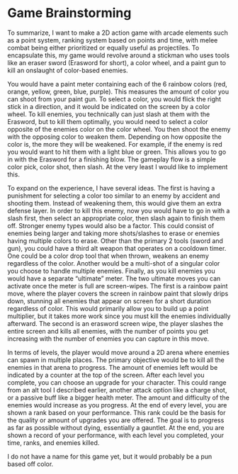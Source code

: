 # Game Brainstorming
To summarize, I want to make a 2D action game with arcade elements such as a point system, ranking system based on points and time, with melee combat being either prioritized or equally useful as projectiles. To encapsulate this, my game would revolve around a stickman who uses tools like an eraser sword (Erasword for short), a color wheel, and a paint gun to kill an onslaught of color-based enemies. 

You would have a paint meter containing each of the 6 rainbow colors (red, orange, yellow, green, blue, purple). This measures the amount of color you can shoot from your paint gun. To select a color, you would flick the right stick in a direction, and it would be indicated on the screen by a color wheel. To kill enemies, you technically can just slash at them with the Erasword, but to kill them optimally, you would need to select a color opposite of the enemies color on the color wheel. You then shoot the enemy with the opposing color to weaken them. Depending on how opposite the color is, the more they will be weakened. For example, if the enemy is red you would want to hit them with a light blue or green. This allows you to go in with the Erasword for a finishing blow. The gameplay flow is a simple color pick, color shot, then slash. At the very least I would like to implement this. 

To expand on the experience, I have several ideas. The first is having a punishment for selecting a color too similar to an enemy by accident and shooting them. Instead of weakening them, this would give them an extra defense layer. In order to kill this enemy, now you would have to go in with a slash first, then select an appropriate color, then slash again to finish them off. Stronger enemy types would also be a factor. This could consist of enemies being larger and taking more shots/slashes to erase or enemies having multiple colors to erase. Other than the primary 2 tools (sword and gun), you could have a third alt weapon that operates on a cooldown timer. One could be a color drop tool that when thrown, weakens an enemy regardless of the color. Another would be a multi-shot of a singular color you choose to handle multiple enemies. Finally, as you kill enemies you would have a separate “ultimate” meter. The two ultimate moves you can activate once the meter is full are screen-wipes. The first is a rainbow paint move, where the player covers the screen in rainbow paint that slowly drips down, stunning all enemies that appear on screen for a short duration regardless of color. This would primarily allow you to build up a point multiplier, but it takes more work since you must kill the enemies individually afterward.  The second is an erasword screen wipe, the player slashes the entire screen and kills all enemies, with the number of points you get increasing with the number of enemies you can capture in this move. 

In terms of levels, the player would move around a 2D arena where enemies can spawn in multiple places. The primary objective would be to kill all the enemies in that arena to progress. The amount of enemies left would be indicated by a counter at the top of the screen. After each level you complete, you can choose an upgrade for your character. This could range from an alt tool I described earlier, another attack option like a charge shot, or a passive buff like a bigger health meter. The amount and difficulty of the enemies would increase as you progress. At the end of every level, you are shown a rank based on your performance. This rank could be the basis for the quality or amount of upgrades you are offered. The goal is to progress as far as possible without dying, essentially a gauntlet. At the end, you are shown a record of your performance, with each level you completed, your time, ranks, and enemies killed.

I do not have a name for this game yet, but it would probably be a pun based off color.
